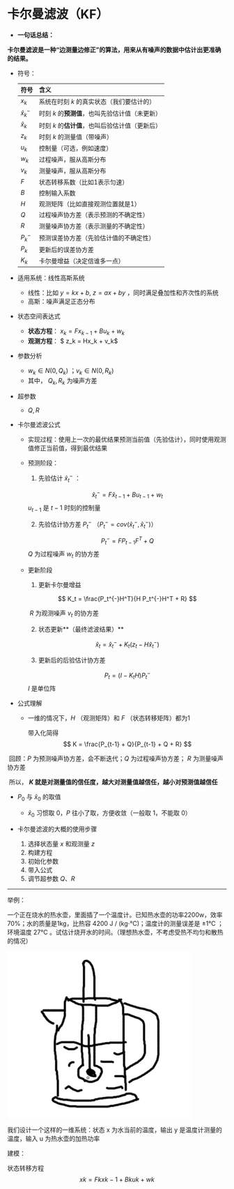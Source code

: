 # 卡尔曼滤波（KF）

-   **一句话总结：**

  **卡尔曼滤波是一种“边测量边修正”的算法，用来从有噪声的数据中估计出更准确的结果。**

- 符号：

  | 符号            | 含义                                            |
  | --------------- | ----------------------------------------------- |
  | $x_k$           | 系统在时刻 $k$ 的真实状态（我们要估计的）       |
  | $\hat{x}_k^{-}$ | 时刻 $k$ 的**预测值**，也叫先验估计值（未更新） |
  | $\hat{x}_k$     | 时刻 $k$ 的**估计值**，也叫后验估计值（更新后） |
  | $z_k$           | 时刻 $k$ 的测量值（带噪声）                     |
  | $u_k$           | 控制量（可选，例如速度）                        |
  | $w_k$           | 过程噪声，服从高斯分布                          |
  | $v_k$           | 测量噪声，服从高斯分布                          |
  | $F$             | 状态转移系数（比如1表示匀速）                   |
  | $B$             | 控制输入系数                                    |
  | $H$             | 观测矩阵（比如直接观测位置就是1）               |
  | $Q$             | 过程噪声协方差（表示预测的不确定性）            |
  | $R$             | 测量噪声协方差（表示测量的不确定性）            |
  | $P_k^{-}$       | 预测误差协方差（先验估计值的不确定性）          |
  | $P_k$           | 更新后的误差协方差                              |
  | $K_k$           | 卡尔曼增益（决定信谁多一点）                    |

- 适用系统：线性高斯系统

  - 线性：比如 $y = kx+b$, $z = ax+by$ ，同时满足叠加性和齐次性的系统
  - 高斯：噪声满足正态分布

- 状态空间表达式
  - **状态方程**： $x_k = Fx_{k-1} + Bu_k + w_k$ 
  - **观测方程**： $ z_k = Hx_k + v_k$ 

- 参数分析
  - $w_k \in N(0, Q_k)$ ；$v_k \in N(0, R_k)$ 
  - 其中， $Q_k, R_k$ 为噪声方差 

- 超参数
  - $Q, R$ 

- 卡尔曼滤波公式

  - 实现过程：使用上一次的最优结果预测当前值（先验估计），同时使用观测值修正当前值，得到最优结果

  - 预测阶段：

    1. 先验估计 $\widehat{x}_t^{-}$ ：

    $$
    \widehat{x}_t^{-} = F\widehat{x}_{t-1} + Bu_{t-1} + w_t
    $$
    ​	$u_{t-1}$ 是 $t-1$ 时刻的控制量

    2. 先验估计协方差 $P_t^{-}$ （$P_t^{-} = cov(\widehat{x}_{t}^{-}, \widehat{x}_{t}^{-})$）

    $$
    P_t^- = FP_{t-1}F^T + Q
    $$
    ​	$Q$ 为过程噪声 $w_t$ 的协方差

  - 更新阶段

    1. 更新卡尔曼增益

    $$
    K_t = \frac{P_t^{-}H^T}{H P_t^{-}H^T + R}
    $$

    ​	$R$ 为观测噪声 $v_t$ 的协方差

    2. 状态更新**（最终滤波结果）** 

    $$
    \widehat{x}_{t} = \widehat{x}_{t}^{-} + K_t(z_t - H\widehat{x}_{t}^{-})
    $$

    3. 更新后的后验估计协方差

    $$
    P_t = (I - K_tH)P^{-}_t
    $$
    $I$ 是单位阵

- 公式理解

  - 一维的情况下，$H$ （观测矩阵）和 $F$ （状态转移矩阵）都为1

    带入化简得
    $$
    K = \frac{P_{t-1} + Q}{P_{t-1} + Q + R}
    $$
    

​		回顾：$P$ 为预测噪声协方差，会不断迭代；$Q$ 为过程噪声协方差； $R$ 为测量噪声协方差

​		所以， **$K$ 就是对测量值的信任度，越大对测量值越信任，越小对预测值越信任** 

- $P_0$ 与 $\hat{x}_0$ 的取值
  - $\hat{x}_0$ 习惯取 0，$P$ 往小了取，方便收敛（一般取 1，不能取 0）

- 卡尔曼滤波的大概的使用步骤
  1. 选择状态量 $x$ 和观测量 $z$ 
  2. 构建方程
  3. 初始化参数
  4. 带入公式
  5. 调节超参数 $Q$、$R$ 

---

举例：

一个正在烧水的热水壶，里面插了一个温度计。已知热水壶的功率2200w，效率70%；水的质量是1kg，比热容 4200 J / (kg⋅&deg;C)；温度计的测量误差是 $\pm 1$&deg;C ；环境温度 27&deg;C 。试估计烧开水的时间。（理想热水壶，不考虑受热不均匀和散热的情况）

![82ddbcd5-ee55-452e-bd44-7055bb58e6c4](image/82ddbcd5-ee55-452e-bd44-7055bb58e6c4.png)

我们设计一个这样的一维系统：状态 x 为水当前的温度，输出 y 是温度计测量的温度，输入 u 为热水壶的加热功率

建模：

状态转移方程
$$
xk=Fkxk−1+Bkuk+wk
$$




